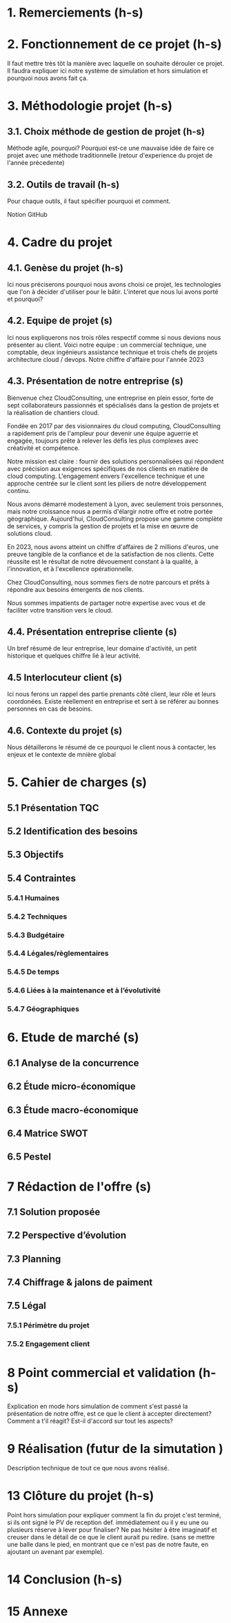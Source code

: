 # 1. Remerciements (h-s)

# 2. Fonctionnement de ce projet (h-s)
Il faut mettre très tôt la manière avec laquelle on souhaite dérouler ce projet. Il faudra expliquer ici notre système de simulation et hors simulation et pourquoi nous avons fait ça.

# 3. Méthodologie projet (h-s)

## 3.1. Choix méthode de gestion de projet (h-s)
Méthode agile, pourquoi? Pourquoi est-ce une mauvaise idée de faire ce projet avec une méthode traditionnelle (retour d'experience du projet de l'année précedente)

## 3.2. Outils de travail (h-s)
Pour chaque outils, il faut spécifier pourquoi et comment. 

Notion
GitHub

# 4. Cadre du projet
## 4.1. Genèse du projet (h-s)
Ici nous préciserons pourquoi nous avons choisi ce projet, les technologies que l'on à décider d'utiliser pour le bâtir. L'interet que nous lui avons porté et pourquoi? 

## 4.2. Equipe de projet (s)
Ici nous expliquerons nos trois rôles respectif comme si nous devions nous présenter au client.
Voici notre equipe : un commercial technique, une comptable, deux ingénieurs assistance technique et trois chefs de projets architecture cloud / devops. Notre chiffre d'affaire pour l'année 2023 

 
## 4.3. Présentation de notre entreprise (s)
Bienvenue chez CloudConsulting, une entreprise en plein essor, forte de sept collaborateurs passionnés et spécialisés dans la gestion de projets et la réalisation de chantiers cloud.

Fondée en 2017 par des visionnaires du cloud computing, CloudConsulting a rapidement pris de l'ampleur pour devenir une équipe aguerrie et engagée, toujours prête à relever les défis les plus complexes avec créativité et compétence.

Notre mission est claire : fournir des solutions personnalisées qui répondent avec précision aux exigences spécifiques de nos clients en matière de cloud computing. L'engagement envers l'excellence technique et une approche centrée sur le client sont les piliers de notre développement continu.

Nous avons démarré modestement à Lyon, avec seulement trois personnes, mais notre croissance nous a permis d'élargir notre offre et notre portée géographique. Aujourd'hui, CloudConsulting propose une gamme complète de services, y compris la gestion de projets et la mise en œuvre de solutions cloud.

En 2023, nous avons atteint un chiffre d'affaires de 2 millions d'euros, une preuve tangible de la confiance et de la satisfaction de nos clients. Cette réussite est le résultat de notre dévouement constant à la qualité, à l'innovation, et à l'excellence opérationnelle.

Chez CloudConsulting, nous sommes fiers de notre parcours et prêts à répondre aux besoins émergents de nos clients.

Nous sommes impatients de partager notre expertise avec vous et de faciliter votre transition vers le cloud.

## 4.4. Présentation entreprise cliente (s)
Un bref résumé de leur entreprise, leur domaine d'activité, un petit historique et quelques chiffre lié à leur activité.

## 4.5 Interlocuteur client (s)
Ici nous ferons un rappel des partie prenants côté client, leur rôle et leurs coordonées. Existe réellement en entreprise et sert à se référer au bonnes personnes en cas de besoins.

## 4.6. Contexte du projet (s)
Nous détaillerons le résumé de ce pourquoi le client nous à contacter, les enjeux et le contexte de mnière global

# 5. Cahier de charges (s)
## 5.1 Présentation TQC
## 5.2 Identification des besoins
## 5.3 Objectifs
## 5.4 Contraintes
### 5.4.1 Humaines
### 5.4.2 Techniques
### 5.4.3 Budgétaire
### 5.4.4 Légales/règlementaires
### 5.4.5 De temps
### 5.4.6 Liées à la maintenance et à l’évolutivité
### 5.4.7 Géographiques

# 6. Etude de marché (s)
## 6.1 Analyse de la concurrence
## 6.2 Étude micro-économique
## 6.3 Étude macro-économique
## 6.4 Matrice SWOT
## 6.5 Pestel

# 7 Rédaction de l'offre (s)
## 7.1 Solution proposée 

## 7.2 Perspective d’évolution

## 7.3 Planning

## 7.4 Chiffrage & jalons de paiment

## 7.5 Légal
### 7.5.1 Périmètre du projet
### 7.5.2 Engagement client

# 8 Point commercial et validation (h-s)
Explication en mode hors simulation de comment s'est passé la présentation de notre offre, est ce que le client à accepter directement? Comment a t'il réagit? Est-il d'accord sur tout les aspects? 

# 9 Réalisation (futur de la simutation )
Description technique de tout ce que nous avons réalisé.

# 13 Clôture du projet (h-s)
Point hors simulation pour expliquer comment la fin du projet c'est terminé, si ils ont signé le PV de reception def. immédiatement ou il y eu une ou plusieurs réserve à lever pour finaliser? Ne pas hésiter à être imaginatif et creuser dans le détail de ce que le client aurait pu redire. (sans se mettre une balle dans le pied, en montrant que ce n'est pas de notre faute, en ajoutant un avenant par exemple).

# 14 Conclusion (h-s)

# 15 Annexe 
